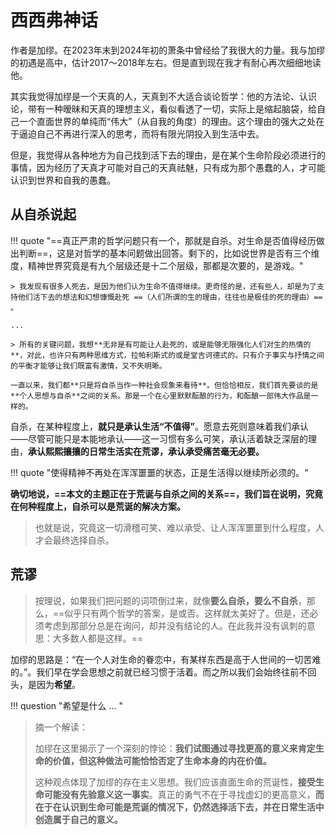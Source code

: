 # 西西弗神话

作者是加缪。在2023年末到2024年初的萧条中曾经给了我很大的力量。我与加缪的初遇是高中，估计2017～2018年左右。但是直到现在我才有耐心再次细细地读他。

其实我觉得加缪是一个天真的人，天真到不大适合谈论哲学：他的方法论、认识论，带有一种暧昧和天真的理想主义，看似看透了一切，实际上是缩起脑袋，给自己一个直面世界的单纯而“伟大”（从自我的角度）的理由。这个理由的强大之处在于逼迫自己不再进行深入的思考，而将有限光阴投入到生活中去。

但是，我觉得从各种地方为自己找到活下去的理由，是在某个生命阶段必须进行的事情，因为经历了天真才可能对自己的天真祛魅，只有成为那个愚蠢的人，才可能认识到世界和自我的愚蠢。


## 从自杀说起

!!! quote "==真正严肃的哲学问题只有一个，那就是自杀。对生命是否值得经历做出判断==，这是对哲学的基本问题做出回答。剩下的，比如说世界是否有三个维度，精神世界究竟是有九个层级还是十二个层级，那都是次要的，是游戏。"

    > 我发现有很多人死去，是因为他们认为生命不值得继续。更奇怪的是，还有些人，却是为了支持他们活下去的想法和幻想慷慨赴死 ==（人们所谓的生的理由，往往也是极佳的死的理由）== 。

    ... 

    > 所有的关键问题，我想**无非是有可能让人赴死的，或是能够无限强化人们对生的热情的**，对此，也许只有两种思维方式，拉帕利斯式的或是堂吉诃德式的。只有介于事实与抒情之间的平衡才能够让我们既富有激情，又不失明晰。

    一直以来，我们都**只是将自杀当作一种社会现象来看待**。但恰恰相反，我们首先要谈的是**个人思想与自杀**之间的关系。那是一个在心里默默酝酿的行为，和酝酿一部伟大作品是一样的。


自杀，在某种程度上，**就只是承认生活“不值得”**。愿意去死则意味着我们承认——尽管可能只是本能地承认——这一习惯有多么可笑，承认活着缺乏深层的理由，**承认熙熙攘攘的日常生活实在荒谬，承认承受痛苦毫无必要。**

!!! quote "使得精神不再处在浑浑噩噩的状态，正是生活得以继续所必须的。"

**确切地说，==本文的主题正在于荒诞与自杀之间的关系==，我们旨在说明，究竟在何种程度上，自杀可以是荒诞的解决方案。**


> 也就是说，究竟这一切滑稽可笑、难以承受、让人浑浑噩噩到什么程度，人才会最终选择自杀。

## 荒谬

> 按理说，如果我们把问题的词项倒过来，就像**要么自杀，要么不自杀**，那么，==似乎只有两个哲学的答案，是或否。这样就太美好了。但是，还必须考虑到那部分总是在询问，却并没有结论的人。在此我并没有讽刺的意思：大多数人都是这样。==

加缪的思路是：“在一个人对生命的眷恋中，有某样东西是高于人世间的一切苦难的。”。我们早在学会思想之前就已经习惯于活着。而之所以我们会始终往前不回头，是因为**希望**。

!!! question "希望是什么 ... "

> 摘一个解读：
>
> 加缪在这里揭示了一个深刻的悖论：**我们试图通过寻找更高的意义来肯定生命的价值，但这种做法可能恰恰否定了生命本身的内在价值。**
> 
> 这种观点体现了加缪的存在主义思想。我们应该直面生命的荒诞性，**接受生命可能没有先验意义这一事实**。真正的勇气不在于寻找虚幻的更高意义，**而在于在认识到生命可能是荒诞的情况下，仍然选择活下去，并在日常生活中创造属于自己的意义。**



